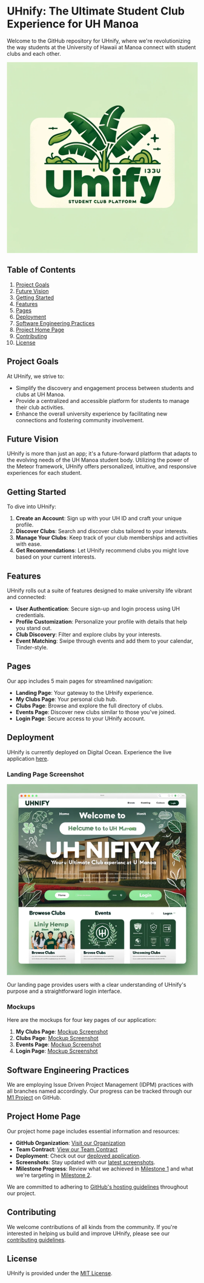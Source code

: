 # UHnify: The Ultimate Student Club Experience for UH Manoa

Welcome to the GitHub repository for UHnify, where we're revolutionizing the way students at the University of Hawaii at Manoa connect with student clubs and each other.

![UHnify Logo](LOGO.png)

## Table of Contents
1. [Project Goals](#project-goals)
2. [Future Vision](#future-vision)
3. [Getting Started](#getting-started)
4. [Features](#features)
5. [Pages](#pages)
6. [Deployment](#deployment)
7. [Software Engineering Practices](#software-engineering-practices)
8. [Project Home Page](#project-home-page)
9. [Contributing](#contributing)
10. [License](#license)

## Project Goals

At UHnify, we strive to:
- Simplify the discovery and engagement process between students and clubs at UH Manoa.
- Provide a centralized and accessible platform for students to manage their club activities.
- Enhance the overall university experience by facilitating new connections and fostering community involvement.

## Future Vision

UHnify is more than just an app; it's a future-forward platform that adapts to the evolving needs of the UH Manoa student body. Utilizing the power of the Meteor framework, UHnify offers personalized, intuitive, and responsive experiences for each student.

## Getting Started

To dive into UHnify:
1. **Create an Account**: Sign up with your UH ID and craft your unique profile.
2. **Discover Clubs**: Search and discover clubs tailored to your interests.
3. **Manage Your Clubs**: Keep track of your club memberships and activities with ease.
4. **Get Recommendations**: Let UHnify recommend clubs you might love based on your current interests.

## Features

UHnify rolls out a suite of features designed to make university life vibrant and connected:
- **User Authentication**: Secure sign-up and login process using UH credentials.
- **Profile Customization**: Personalize your profile with details that help you stand out.
- **Club Discovery**: Filter and explore clubs by your interests.
- **Event Matching**: Swipe through events and add them to your calendar, Tinder-style.

## Pages

Our app includes 5 main pages for streamlined navigation:
- **Landing Page**: Your gateway to the UHnify experience.
- **My Clubs Page**: Your personal club hub.
- **Clubs Page**: Browse and explore the full directory of clubs.
- **Events Page**: Discover new clubs similar to those you've joined.
- **Login Page**: Secure access to your UHnify account.

## Deployment

UHnify is currently deployed on Digital Ocean. Experience the live application [here](#link-to-your-digital-ocean-deployment).

### Landing Page Screenshot
![Landing Page Screenshot](HOMEPAGE.png)

Our landing page provides users with a clear understanding of UHnify's purpose and a straightforward login interface. 

### Mockups

Here are the mockups for four key pages of our application:
1. **My Clubs Page**: [Mockup Screenshot](MyClubs.png)
2. **Clubs Page**: [Mockup Screenshot](BROWSECLUBS.png)
3. **Events Page**: [Mockup Screenshot](ClubPages.png)
4. **Login Page**: [Mockup Screenshot](LoginWhiteBackground.png)

## Software Engineering Practices

We are employing Issue Driven Project Management (IDPM) practices with all branches named accordingly. Our progress can be tracked through our [M1 Project](#link-to-M1-project) on GitHub.

## Project Home Page

Our project home page includes essential information and resources:
- **GitHub Organization**: [Visit our Organization]([#link-to-github-organization](https://github.com/uhnify))
- **Team Contract**: [View our Team Contract](#link-to-team-contract)
- **Deployment**: Check out our [deployed application](#link-to-digital-ocean).
- **Screenshots**: Stay updated with our [latest screenshots](#link-to-screenshots).
- **Milestone Progress**: Review what we achieved in [Milestone 1]([#link-to-M1-project-page](https://github.com/orgs/uhnify/projects/1)) and what we're targeting in [Milestone 2]([#link-to-M2-project-page](https://github.com/orgs/uhnify/projects/2)).

We are committed to adhering to [GitHub's hosting guidelines](#link-to-github-hosting-guidelines) throughout our project.

## Contributing

We welcome contributions of all kinds from the community. If you're interested in helping us build and improve UHnify, please see our [contributing guidelines](#).

## License

UHnify is provided under the [MIT License](https://opensource.org/license/mit/).

